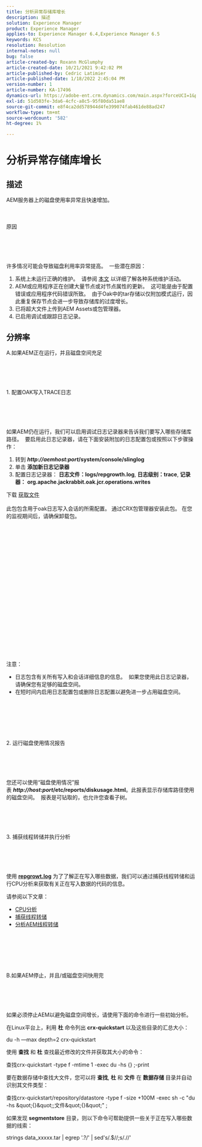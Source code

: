 ```yaml
---
title: 分析异常存储库增长
description: 描述
solution: Experience Manager
product: Experience Manager
applies-to: Experience Manager 6.4,Experience Manager 6.5
keywords: KCS
resolution: Resolution
internal-notes: null
bug: false
article-created-by: Roxann McGlumphy
article-created-date: 10/21/2021 9:42:02 PM
article-published-by: Cedric Latimier
article-published-date: 1/18/2022 2:45:04 PM
version-number: 1
article-number: KA-17496
dynamics-url: https://adobe-ent.crm.dynamics.com/main.aspx?forceUCI=1&pagetype=entityrecord&etn=knowledgearticle&id=6654cfb6-b732-ec11-b6e5-000d3a5ba97a
exl-id: 51d503fe-3da6-4cfc-a8c5-95f80da51ae8
source-git-commit: e8f4ca2dd578944d4fe399074fab461de88ad247
workflow-type: tm+mt
source-wordcount: '582'
ht-degree: 1%

---
```


# 分析异常存储库增长

## 描述


AEM服务器上的磁盘使用率异常且快速增加。
<br><br><br><br>原因<br><br><br><br><br><br>
许多情况可能会导致磁盘利用率异常提高。  一些潜在原因：

1. 系统上未运行正确的维护。  请参阅 [本文](https://helpx.adobe.com/experience-manager/kb/AEM6-Maintenance-Guide.html) 以详细了解各种系统维护活动。
2. AEM或应用程序正在创建大量节点或对节点属性的更新。  这可能是由于配置错误或应用程序代码错误所致。  由于Oak中的tar存储以仅附加模式运行，因此重复保存节点会进一步导致存储库的过度增长。
3. 已将超大文件上传到AEM Assets或包管理器。
4. 已启用调试或跟踪日志记录。



## 分辨率

A.如果AEM正在运行，并且磁盘空间充足<br><br><br><br> <br><br>1. 配置OAK写入TRACE日志<br><br><br><br> <br><br>如果AEM仍在运行，我们可以启用调试日志记录器来告诉我们要写入哪些存储库路径。  要启用此日志记录器，请在下面安装附加的日志配置包或按照以下步骤操作：
1. 转到 <b>*http://aemhost:port*/system/console/slinglog</b>
2. 单击 <b>添加新日志记录器</b>
3. 配置日志记录器： <b>日志文件：logs/repgrowth.log</b>, <b>日志级别：trace</b>, <b>记录器：</b> <b>org.apache.jackrabbit.oak.jcr.operations.writes</b>


下载
[获取文件](https://helpx.adobe.com/content/dam/help/en/experience-manager/kb/analyze-unusual-repository-growth/jcr:content/main-pars/download/log_repository_growth-1.zip "log_repository_growth-1.zip") <br><br>此包包含用于oak日志写入会话的所需配置。 通过CRX包管理器安装此包。 在您的监视期间后，请确保卸载包。<br><br><br><br><br><br><br><br> <br><br><br><br><br><br> <br><br><br><br><br><br><br><br><br>
注意：

- 日志包含有关所有写入和会话详细信息的信息。  如果您使用此日志记录器，请确保您有足够的磁盘空间。
- 在短时间内启用日志配置包或删除日志配置以避免进一步占用磁盘空间。



<br><br><br><br> <br><br>2. 运行磁盘使用情况报告<br><br><br><br> <br><br>
您还可以使用“磁盘使用情况”报表 <b>*http://host:port*/etc/reports/diskusage.html</b>。此报表显示存储库路径使用的磁盘空间。  报表是可钻取的，也允许您查看子树。
<br><br><br><br> <br><br>3. 捕获线程转储并执行分析<br><br><br><br> <br><br>
使用 <b>[repgrowt.log](https://helpx.adobe.com/experience-manager/kb/analyze-unusual-repository-growth.html#repgrowth)</b> 为了了解正在写入哪些数据，我们可以通过捕获线程转储和运行CPU分析来获取有关正在写入数据的代码的信息。

请参阅以下文章：

- [CPU分析](https://helpx.adobe.com/experience-manager/kb/AnalyzeUsingBuiltInProfiler.html)
- [捕获线程转储](https://helpx.adobe.com/experience-manager/kb/TakeThreadDump.html)
- [分析AEM线程转储](https://helpx.adobe.com/experience-manager/kb/thread-dump-analysis.html)

<br><br><br><br> <br><br>B.如果AEM停止，并且/或磁盘空间快用完<br><br><br><br> <br><br>
如果必须停止AEM以避免磁盘空间增长，请使用下面的命令进行一些初始分析。

在Linux平台上，利用 <b>杜</b> 命令列出 <b>crx-quickstart</b> 以及这些目录的汇总大小：

du -h —max depth=2 crx-quickstart

使用 <b>查找</b> 和 <b>杜</b> 查找最近修改的文件并获取其大小的命令：

查找crx-quickstart -type f -mtime 1 -exec du -hs {} \;-print

要在数据存储中查找大文件，您可以将 <b>查找</b>, <b>杜</b> 和 <b>文件</b> 在 <b>数据存储</b> 目录并自动识别其文件类型：

查找crx-quickstart/repository/datastore -type f -size +100M -exec sh -c &quot;du -hs \&quot;{}\&quot;;文件\&quot;{}\&quot;&quot; \;

如果发现 <b>segmentstore</b> 目录，则以下命令可帮助提供一些关于正在写入哪些数据的线索：

strings data_xxxxx.tar | egrep &#39;.?/&#39; | sed&#39;s/.$//;s/.\/\/&#39;
